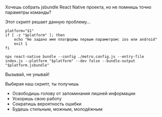 Хочешь собрать jsbundle React Native проекта, но не помнишь точно параметры команды? 

Этот скрипт решает данную проблему...

```shell
platform="$1"
if [ -z "$platform" ]; then
	echo "Не задано имя платформы первым параметром: ios или android"
	exit 1
fi

npx react-native bundle --config ./metro.config.js --entry-file index.js --platform "$platform" --dev false --bundle-output "$platform.jsbundle"
```

Вызывай, не унывай!

Выбирая наш скрипт, ты получишь
- Освободишь голову от запоминания лишней информации
- Ускоришь свою работу
- Сократишь вероятность ошибки
- Будешь стильным, можным, молодёжным
